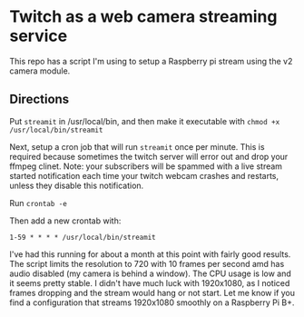 # Twitch as a web camera streaming service
This repo has a script I'm using to setup a Raspberry pi stream using the v2 camera module. 

## Directions
Put `streamit` in /usr/local/bin, and then make it executable with `chmod +x /usr/local/bin/streamit`

Next, setup a cron job that will run `streamit` once per minute. This is required because sometimes the twitch server will error out and drop your ffmpeg clinet. Note: your subscribers will be spammed with a live stream started notification each time your twitch webcam crashes and restarts, unless they disable this notification.

Run
`crontab -e`

Then add a new crontab with:

`1-59 * * * * /usr/local/bin/streamit`

I've had this running for about a month at this point with fairly good results. The script limits the resolution to 720 with 10 frames per second amd has audio disabled (my camera is behind a window). The CPU usage is low and it seems pretty stable. I didn't have much luck with 1920x1080, as I noticed frames dropping and the stream would hang or not start. Let me know if you find a configuration that streams 1920x1080 smoothly on a Raspberry Pi B+.
